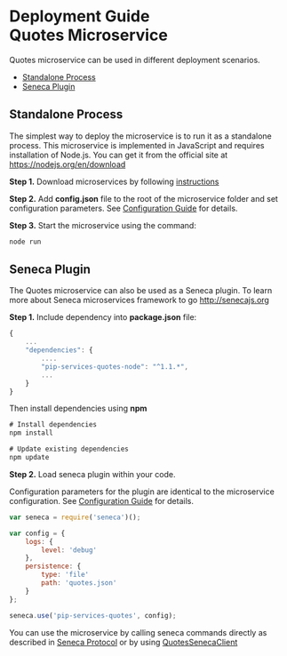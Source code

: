 # Deployment Guide <br/> Quotes Microservice

Quotes microservice can be used in different deployment scenarios.

* [Standalone Process](#process)
* [Seneca Plugin](#seneca)

## <a name="process"></a> Standalone Process

The simplest way to deploy the microservice is to run it as a standalone process. 
This microservice is implemented in JavaScript and requires installation of Node.js. 
You can get it from the official site at https://nodejs.org/en/download

**Step 1.** Download microservices by following [instructions](Download.md)

**Step 2.** Add **config.json** file to the root of the microservice folder and set configuration parameters. 
See [Configuration Guide](Configuration.md) for details.

**Step 3.** Start the microservice using the command:

```bash
node run
```

## <a name="seneca"></a> Seneca Plugin

The Quotes microservice can also be used as a Seneca plugin.
To learn more about Seneca microservices framework to go http://senecajs.org

**Step 1.** Include dependency into **package.json** file:

```javascript
{
    ...
    "dependencies": {
        ....
        "pip-services-quotes-node": "^1.1.*",
        ...
    }
}
```

Then install dependencies using **npm**

```javascript
# Install dependencies
npm install

# Update existing dependencies
npm update
```

**Step 2.** Load seneca plugin within your code. 

Configuration parameters for the plugin are identical to the microservice configuration.
See [Configuration Guide](Configuration.md) for details.

```javascript
var seneca = require('seneca')();

var config = {
    logs: { 
        level: 'debug'
    },
    persistence: {
        type: 'file'
        path: 'quotes.json'
    }
};

seneca.use('pip-services-quotes', config);
```

You can use the microservice by calling seneca commands directly as described in [Seneca Protocol](SenecaProtocolV1.md)
or by using [QuotesSenecaClient](https://github.com/pip-services/pip-clients-quotes-node/doc/NodeClientApiV1.md/#client_seneca)